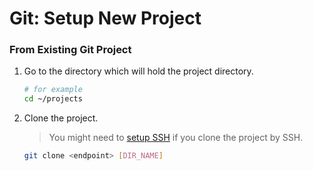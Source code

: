 # Git: Setup New Project


### From Existing Git Project

1. Go to the directory which will hold the project directory.

    ```sh
    # for example
    cd ~/projects
    ```

1. Clone the project.

    > You might need to [setup SSH](/miscellaneous/ssh.md) if you clone the project by SSH.

    ```sh
    git clone <endpoint> [DIR_NAME]
    ```

